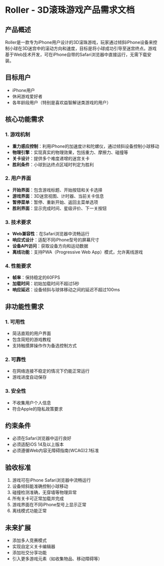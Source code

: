 # Roller - 3D滚珠游戏产品需求文档

## 产品概述

Roller是一款专为iPhone用户设计的3D滚珠游戏，玩家通过倾斜iPhone设备来控制小球在3D迷宫中的滚动方向和速度，目标是将小球成功引导至迷宫终点。游戏基于Web技术开发，可在iPhone自带的Safari浏览器中直接运行，无需下载安装。

## 目标用户

- iPhone用户
- 休闲游戏爱好者
- 各年龄段用户（特别是喜欢益智解谜类游戏的用户）

## 核心功能需求

### 1. 游戏机制

- **重力感应控制**：利用iPhone的加速度计和陀螺仪，通过倾斜设备控制小球移动
- **物理引擎**：实现真实的物理效果，包括重力、摩擦力、碰撞等
- **关卡设计**：提供多个难度递增的迷宫关卡
- **胜利条件**：小球到达终点区域时判定为胜利

### 2. 用户界面

- **开始界面**：包含游戏标题、开始按钮和关卡选择
- **游戏界面**：3D迷宫视图、计时器、当前关卡信息
- **暂停菜单**：暂停、重新开始、返回主菜单选项
- **胜利界面**：显示完成时间、星级评价、下一关按钮

### 3. 技术要求

- **Web兼容性**：在Safari浏览器中流畅运行
- **响应式设计**：适配不同iPhone型号的屏幕尺寸
- **设备API访问**：获取设备方向和运动数据
- **离线功能**：支持PWA（Progressive Web App）模式，允许离线游戏

### 4. 性能要求

- **帧率**：保持稳定的60FPS
- **加载时间**：初始加载时间不超过5秒
- **响应延迟**：设备倾斜与球体移动之间的延迟不超过100ms

## 非功能性需求

### 1. 可用性

- 简洁直观的用户界面
- 包含简短的游戏教程
- 支持触摸屏操作作为备选控制方式

### 2. 可靠性

- 在网络连接不稳定的情况下仍能正常运行
- 游戏进度自动保存

### 3. 安全性

- 不收集用户个人信息
- 符合Apple的隐私政策要求

## 约束条件

- 必须在Safari浏览器中运行良好
- 必须适配iOS 14及以上版本
- 必须遵循Web内容无障碍指南(WCAG)2.1标准

## 验收标准

1. 游戏可在iPhone Safari浏览器中流畅运行
2. 设备倾斜能准确控制小球移动
3. 碰撞检测准确，无穿墙等物理异常
4. 所有关卡可正常加载并完成
5. 游戏界面在不同iPhone型号上显示正常
6. 离线模式功能正常

## 未来扩展

- 添加多人竞赛模式
- 实现自定义关卡编辑器
- 添加社交分享功能
- 引入更多游戏元素（如收集物品、移动障碍等）
